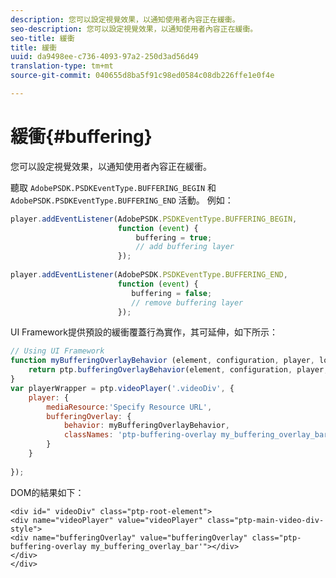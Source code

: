 ```yaml
---
description: 您可以設定視覺效果，以通知使用者內容正在緩衝。
seo-description: 您可以設定視覺效果，以通知使用者內容正在緩衝。
seo-title: 緩衝
title: 緩衝
uuid: da9498ee-c736-4093-97a2-250d3ad56d49
translation-type: tm+mt
source-git-commit: 040655d8ba5f91c98ed0584c08db226ffe1e0f4e

---
```



# 緩衝{#buffering}

您可以設定視覺效果，以通知使用者內容正在緩衝。

聽取 `AdobePSDK.PSDKEventType.BUFFERING_BEGIN` 和 `AdobePSDK.PSDKEventType.BUFFERING_END` 活動。 例如：

```js
player.addEventListener(AdobePSDK.PSDKEventType.BUFFERING_BEGIN,  
                        function (event) { 
                            buffering = true; 
                            // add buffering layer 
                        }); 
  
player.addEventListener(AdobePSDK.PSDKEventType.BUFFERING_END,  
                        function (event) { 
                           buffering = false; 
                           // remove buffering layer 
                        });
```

UI Framework提供預設的緩衝覆蓋行為實作，其可延伸，如下所示：

```js
// Using UI Framework 
function myBufferingOverlayBehavior (element, configuration, player, localize, baseLog) { 
    return ptp.bufferingOverlayBehavior(element, configuration, player, localize, baseLog); 
} 
var playerWrapper = ptp.videoPlayer('.videoDiv', { 
    player: { 
        mediaResource:'Specify Resource URL', 
        bufferingOverlay: { 
            behavior: myBufferingOverlayBehavior, 
            classNames: 'ptp-buffering-overlay my_buffering_overlay_bar' 
        } 
    } 
 
}); 
```

DOM的結果如下：

```
<div id=" videoDiv" class="ptp-root-element"> 
<div name="videoPlayer" value="videoPlayer" class="ptp-main-video-div-style"> 
<div name="bufferingOverlay" value="bufferingOverlay" class="ptp-buffering-overlay my_buffering_overlay_bar'"></div> 
</div> 
</div> 
```

